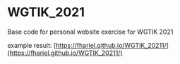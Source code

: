 # WGTIK_2021
Base code for personal website exercise for WGTIK 2021

example result:
[https://fhariel.github.io/WGTIK_20211/](https://fhariel.github.io/WGTIK_20211/)
